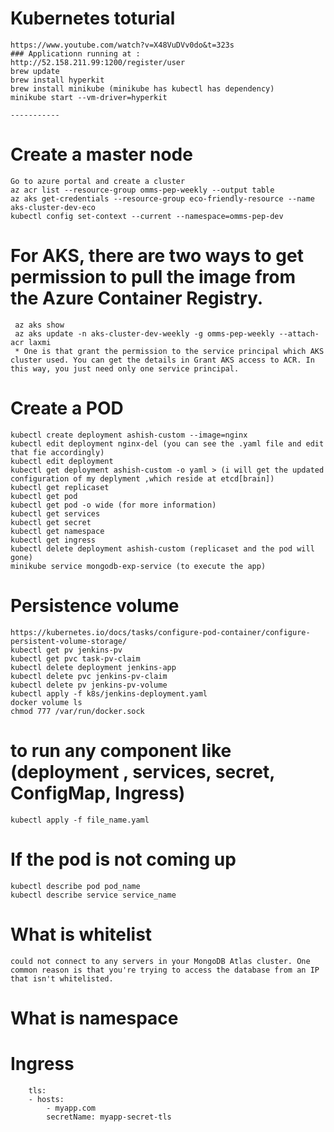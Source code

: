 # Kubernetes toturial
    https://www.youtube.com/watch?v=X48VuDVv0do&t=323s
    ### Applicationn running at :
    http://52.158.211.99:1200/register/user
    brew update
    brew install hyperkit
    brew install minikube (minikube has kubectl has dependency)
    minikube start --vm-driver=hyperkit

    -----------
# Create a master node
    Go to azure portal and create a cluster  
    az acr list --resource-group omms-pep-weekly --output table  
    az aks get-credentials --resource-group eco-friendly-resource --name aks-cluster-dev-eco
    kubectl config set-context --current --namespace=omms-pep-dev

# For AKS, there are two ways to get permission to pull the image from the Azure Container Registry.
     az aks show
     az aks update -n aks-cluster-dev-weekly -g omms-pep-weekly --attach-acr laxmi
     * One is that grant the permission to the service principal which AKS cluster used. You can get the details in Grant AKS access to ACR. In this way, you just need only one service principal.
# Create a POD
    kubectl create deployment ashish-custom --image=nginx    
    kubectl edit deployment nginx-del (you can see the .yaml file and edit that fie accordingly)
    kubectl edit deployment
    kubectl get deployment ashish-custom -o yaml > (i will get the updated configuration of my deplyment ,which reside at etcd[brain])
    kubectl get replicaset
    kubectl get pod
    kubectl get pod -o wide (for more information)
    kubectl get services
    kubectl get secret
    kubectl get namespace
    kubectl get ingress
    kubectl delete deployment ashish-custom (replicaset and the pod will gone)
    minikube service mongodb-exp-service (to execute the app)

# Persistence volume 
    https://kubernetes.io/docs/tasks/configure-pod-container/configure-persistent-volume-storage/
    kubectl get pv jenkins-pv
    kubectl get pvc task-pv-claim
    kubectl delete deployment jenkins-app
    kubectl delete pvc jenkins-pv-claim
    kubectl delete pv jenkins-pv-volume
    kubectl apply -f k8s/jenkins-deployment.yaml
    docker volume ls
    chmod 777 /var/run/docker.sock
# to run any component like (deployment , services, secret, ConfigMap, Ingress)
    kubectl apply -f file_name.yaml
# If the pod is not coming up
    kubectl describe pod pod_name
    kubectl describe service service_name

# What is whitelist
    could not connect to any servers in your MongoDB Atlas cluster. One common reason is that you're trying to access the database from an IP that isn't whitelisted.
# What is namespace  


# Ingress

        tls:
        - hosts:
            - myapp.com
            secretName: myapp-secret-tls
    